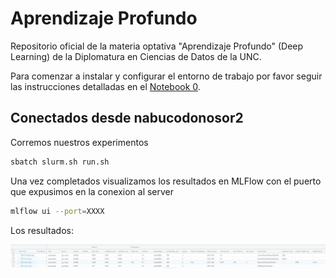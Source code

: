 # Aprendizaje Profundo

Repositorio oficial de la materia optativa "Aprendizaje Profundo" (Deep Learning) de la Diplomatura en Ciencias de Datos de la UNC.

Para comenzar a instalar y configurar el entorno de trabajo por favor seguir las instrucciones detalladas en el [Notebook 0](./0_set_up.ipynb).

## Conectados desde nabucodonosor2

Corremos nuestros experimentos
```sh
sbatch slurm.sh run.sh
```

Una vez completados visualizamos los resultados en MLFlow con el puerto que expusimos en la conexion al server

```sh
mlflow ui --port=XXXX
```

Los resultados:

![Alt text](images/mlflow_1.png?raw=true "MLFlow")
